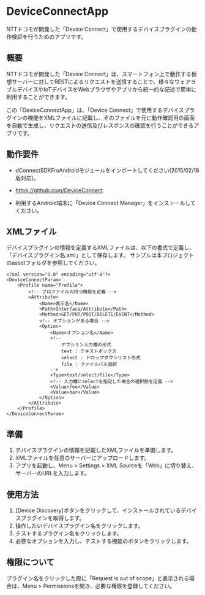 # DeviceConnectApp

NTTドコモが開発した「Device Connect」で使用するデバイスプラグインの動作検証を行うためのアプリです。

## 概要

NTTドコモが開発した「Device Connect」は、スマートフォン上で動作する仮想サーバーに対してRESTによるリクエストを送信することで、様々なウェアラブルデバイスやIoTデバイスをWebブラウザやアプリから統一的な記述で簡単に利用することができます。

この「DeviceConnectApp」は、「Device Connect」で使用するデバイスプラグインの機能をXMLファイルに記載し、そのファイルを元に動作確認用の画面を自動で生成し、リクエストの送信及びレスポンスの確認を行うことができるアプリです。

## 動作要件

* dConnectSDKFroAndroidモジュールをインポートしてください(2015/02/18版対応)。
 * https://github.com/DeviceConnect

* 利用するAndroid端末に「Device Connect Manager」をインストールしてください。

## XMLファイル

デバイスプラグインの情報を定義するXMLファイルは、以下の書式で定義し、「デバイスプラグイン名.xml」として保存します。
サンプルは本プロジェクトのassetフォルダを参照してください。

    <?xml version="1.0" encoding="utf-8"?>
    <DeviceConnectParam>`
        <Profile name="Profile">
            <!-- プロファイルの持つ機能を定義 -->
            <Attribute>
                <Name>表示名</Name>
                <Path>Interface/Attribute</Path>
                <Method>GET/PUT/POST/DELETE/EVENT</Method>
                <!-- オプションがある場合 -->
                <Option>
                    <Name>オプション名</Name>
                    <!-- 
                        オプション入力欄の形式
                        text : テキストボックス
                        select : ドロップダウンリスト形式
                        file : ファイルパス選択
                    -->
                    <Type>text/select/file</Type>
                    <!-- 入力欄にselectを指定した場合の選択肢を定義 -->
                    <Value>foo</Value>
                    <Value>bar</Value>
                </Option>
            </Attribute>
        </Profile>
    </DeviceConnectParam>


## 準備

1. デバイスプラグインの情報を記載したXMLファイルを準備します。
2. XMLファイルを任意のサーバーにアップロードします。
3. アプリを起動し、Menu > Settings > XML Sourceを「Web」に切り替え、サーバーのURLを入力します。

## 使用方法

1. [Device Discovery]ボタンをクリックして、インストールされているデバイスプラグインを取得します。
2. 操作したいデバイスプラグイン名をクリックします。
3. テストするプラグイン名をクリックします。
4. 必要なオプションを入力し、テストする機能のボタンをクリックします。

## 権限について

プラグイン名をクリックした際に「Request is out of scope」と表示される場合は、Menu > Permissionsを開き、必要な権限を登録してください。
